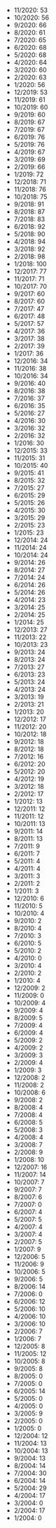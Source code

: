 *  11/2020: 53
*  10/2020: 56
*  9/2020: 66
*  8/2020: 61
*  7/2020: 65
*  6/2020: 68
*  5/2020: 68
*  4/2020: 64
*  3/2020: 60
*  2/2020: 63
*  1/2020: 56
*  12/2019: 53
*  11/2019: 61
*  10/2019: 60
*  9/2019: 60
*  8/2019: 67
*  7/2019: 67
*  6/2019: 76
*  5/2019: 76
*  4/2019: 67
*  3/2019: 69
*  2/2019: 66
*  1/2019: 72
*  12/2018: 71
*  11/2018: 76
*  10/2018: 75
*  9/2018: 91
*  8/2018: 87
*  7/2018: 83
*  6/2018: 92
*  5/2018: 90
*  4/2018: 94
*  3/2018: 92
*  2/2018: 98
*  1/2018: 100
*  12/2017: 77
*  11/2017: 71
*  10/2017: 70
*  9/2017: 60
*  8/2017: 60
*  7/2017: 47
*  6/2017: 48
*  5/2017: 57
*  4/2017: 36
*  3/2017: 38
*  2/2017: 39
*  1/2017: 36
*  12/2016: 34
*  11/2016: 38
*  10/2016: 34
*  9/2016: 40
*  8/2016: 38
*  7/2016: 37
*  6/2016: 35
*  5/2016: 27
*  4/2016: 30
*  3/2016: 32
*  2/2016: 32
*  1/2016: 30
*  12/2015: 33
*  11/2015: 31
*  10/2015: 40
*  9/2015: 41
*  8/2015: 32
*  7/2015: 27
*  6/2015: 29
*  5/2015: 26
*  4/2015: 30
*  3/2015: 29
*  2/2015: 23
*  1/2015: 23
*  12/2014: 24
*  11/2014: 24
*  10/2014: 24
*  9/2014: 26
*  8/2014: 27
*  7/2014: 24
*  6/2014: 26
*  5/2014: 26
*  4/2014: 23
*  3/2014: 25
*  2/2014: 25
*  1/2014: 25
*  12/2013: 27
*  11/2013: 22
*  10/2013: 23
*  9/2013: 24
*  8/2013: 24
*  7/2013: 27
*  6/2013: 23
*  5/2013: 24
*  4/2013: 24
*  3/2013: 19
*  2/2013: 21
*  1/2013: 20
*  12/2012: 17
*  11/2012: 20
*  10/2012: 18
*  9/2012: 18
*  8/2012: 18
*  7/2012: 16
*  6/2012: 20
*  5/2012: 20
*  4/2012: 19
*  3/2012: 18
*  2/2012: 17
*  1/2012: 13
*  12/2011: 12
*  11/2011: 12
*  10/2011: 13
*  9/2011: 14
*  8/2011: 13
*  7/2011: 9
*  6/2011: 7
*  5/2011: 4
*  4/2011: 4
*  3/2011: 3
*  2/2011: 2
*  1/2011: 3
*  12/2010: 6
*  11/2010: 5
*  10/2010: 4
*  9/2010: 2
*  8/2010: 4
*  7/2010: 3
*  6/2010: 5
*  5/2010: 2
*  4/2010: 0
*  3/2010: 4
*  2/2010: 2
*  1/2010: 4
*  12/2009: 2
*  11/2009: 0
*  10/2009: 4
*  9/2009: 4
*  8/2009: 5
*  7/2009: 4
*  6/2009: 4
*  5/2009: 2
*  4/2009: 2
*  3/2009: 3
*  2/2009: 4
*  1/2009: 3
*  12/2008: 2
*  11/2008: 2
*  10/2008: 6
*  9/2008: 2
*  8/2008: 4
*  7/2008: 4
*  6/2008: 5
*  5/2008: 3
*  4/2008: 4
*  3/2008: 7
*  2/2008: 9
*  1/2008: 10
*  12/2007: 16
*  11/2007: 14
*  10/2007: 7
*  9/2007: 7
*  8/2007: 6
*  7/2007: 0
*  6/2007: 4
*  5/2007: 5
*  4/2007: 4
*  3/2007: 4
*  2/2007: 5
*  1/2007: 9
*  12/2006: 5
*  11/2006: 9
*  10/2006: 5
*  9/2006: 5
*  8/2006: 14
*  7/2006: 0
*  6/2006: 12
*  5/2006: 10
*  4/2006: 10
*  3/2006: 10
*  2/2006: 7
*  1/2006: 7
*  12/2005: 8
*  11/2005: 12
*  10/2005: 8
*  9/2005: 8
*  8/2005: 0
*  7/2005: 0
*  6/2005: 14
*  5/2005: 0
*  4/2005: 0
*  3/2005: 9
*  2/2005: 0
*  1/2005: 0
*  12/2004: 12
*  11/2004: 13
*  10/2004: 13
*  9/2004: 13
*  8/2004: 14
*  7/2004: 30
*  6/2004: 14
*  5/2004: 29
*  4/2004: 17
*  3/2004: 0
*  2/2004: 17
*  1/2004: 0